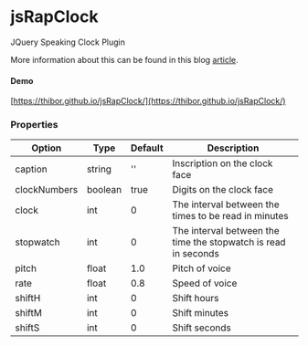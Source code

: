 # jsRapClock
JQuery Speaking Clock Plugin

More information about this can be found in this blog <a href="https://www.jqueryscript.net/time-clock/Analog-Clock-jsRapClock.html">article</a>.

#### Demo

[https://thibor.github.io/jsRapClock/](https://thibor.github.io/jsRapClock/) 

### Properties

Option | Type | Default | Description
------ | ---- | ------- | -----------
caption | string | '' | Inscription on the clock face
clockNumbers | boolean | true | Digits on the clock face
clock | int | 0 | The interval between the times to be read in minutes
stopwatch | int | 0 | The interval between the time the stopwatch is read in seconds
pitch | float | 1.0 | Pitch of voice
rate | float| 0.8 | Speed of voice
shiftH | int| 0 | Shift hours
shiftM | int| 0 | Shift minutes
shiftS | int| 0 | Shift seconds
